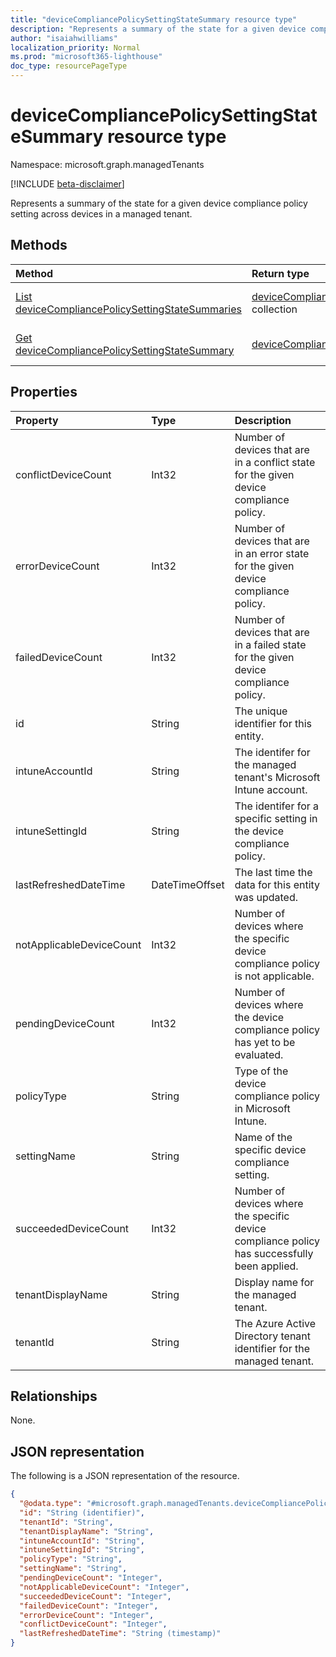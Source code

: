 ```yaml
---
title: "deviceCompliancePolicySettingStateSummary resource type"
description: "Represents a summary of the state for a given device compliance policy setting across devices in a managed tenant."
author: "isaiahwilliams"
localization_priority: Normal
ms.prod: "microsoft365-lighthouse"
doc_type: resourcePageType
---
```


# deviceCompliancePolicySettingStateSummary resource type

Namespace: microsoft.graph.managedTenants

[!INCLUDE [beta-disclaimer](../../includes/beta-disclaimer.md)]

Represents a summary of the state for a given device compliance policy setting across devices in a managed tenant.

## Methods
|Method|Return type|Description|
|:---|:---|:---|
|[List deviceCompliancePolicySettingStateSummaries](../api/managedTenants-devicecompliancepolicysettingstatesummary-list.md)|[deviceCompliancePolicySettingStateSummary](../resources/managedTenants-devicecompliancepolicysettingstatesummary.md) collection|Get a list of the [deviceCompliancePolicySettingStateSummary](../resources/managedTenants-devicecompliancepolicysettingstatesummary.md) objects and their properties.|
|[Get deviceCompliancePolicySettingStateSummary](../api/managedTenants-devicecompliancepolicysettingstatesummary-get.md)|[deviceCompliancePolicySettingStateSummary](../resources/managedTenants-devicecompliancepolicysettingstatesummary.md)|Read the properties and relationships of a [deviceCompliancePolicySettingStateSummary](../resources/managedTenants-devicecompliancepolicysettingstatesummary.md) object.|

## Properties
|Property|Type|Description|
|:---|:---|:---|
|conflictDeviceCount|Int32|Number of devices that are in a conflict state for the given device compliance policy.|
|errorDeviceCount|Int32|Number of devices that are in an error state for the given device compliance policy.|
|failedDeviceCount|Int32|Number of devices that are in a failed state for the given device compliance policy.|
|id|String|The unique identifier for this entity.|
|intuneAccountId|String|The identifer for the managed tenant's Microsoft Intune account.|
|intuneSettingId|String|The identifer for a specific setting in the device compliance policy.|
|lastRefreshedDateTime|DateTimeOffset|The last time the data for this entity was updated.|
|notApplicableDeviceCount|Int32|Number of devices where the specific device compliance policy is not applicable.|
|pendingDeviceCount|Int32|Number of devices where the device compliance policy has yet to be evaluated.|
|policyType|String|Type of the device compliance policy in Microsoft Intune.|
|settingName|String|Name of the specific device compliance setting.|
|succeededDeviceCount|Int32|Number of devices where the specific device compliance policy has successfully been applied.|
|tenantDisplayName|String|Display name for the managed tenant.|
|tenantId|String|The Azure Active Directory tenant identifier for the managed tenant.|

## Relationships
None.

## JSON representation
The following is a JSON representation of the resource.
<!-- {
  "blockType": "resource",
  "keyProperty": "id",
  "@odata.type": "microsoft.graph.managedTenants.deviceCompliancePolicySettingStateSummary",
  "openType": false
}
-->
``` json
{
  "@odata.type": "#microsoft.graph.managedTenants.deviceCompliancePolicySettingStateSummary",
  "id": "String (identifier)",
  "tenantId": "String",
  "tenantDisplayName": "String",
  "intuneAccountId": "String",
  "intuneSettingId": "String",
  "policyType": "String",
  "settingName": "String",
  "pendingDeviceCount": "Integer",
  "notApplicableDeviceCount": "Integer",
  "succeededDeviceCount": "Integer",
  "failedDeviceCount": "Integer",
  "errorDeviceCount": "Integer",
  "conflictDeviceCount": "Integer",
  "lastRefreshedDateTime": "String (timestamp)"
}
```
